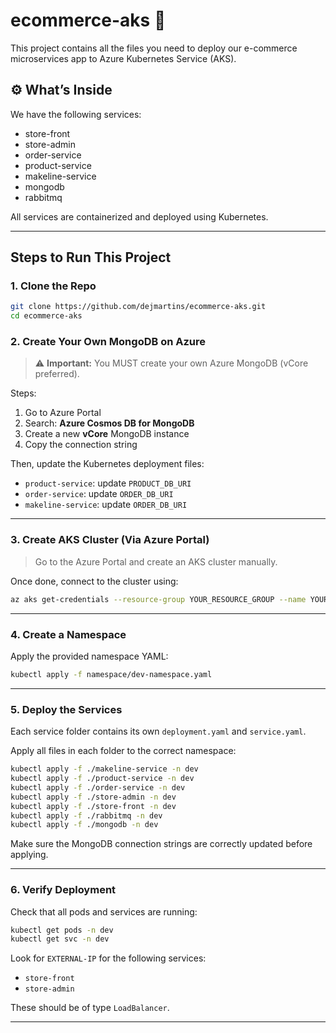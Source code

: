 # ecommerce-aks 🚀

This project contains all the files you need to deploy our e-commerce microservices app to Azure Kubernetes Service (AKS).

## ⚙️ What’s Inside

We have the following services:

- store-front
- store-admin
- order-service
- product-service
- makeline-service
- mongodb
- rabbitmq

All services are containerized and deployed using Kubernetes.

---

## Steps to Run This Project

### 1. Clone the Repo

```bash
git clone https://github.com/dejmartins/ecommerce-aks.git
cd ecommerce-aks
```

### 2. Create Your Own MongoDB on Azure

> ⚠️ **Important:** You MUST create your own Azure MongoDB (vCore preferred).

Steps:
1. Go to Azure Portal
2. Search: **Azure Cosmos DB for MongoDB**
3. Create a new **vCore** MongoDB instance
4. Copy the connection string

Then, update the Kubernetes deployment files:

- `product-service`: update `PRODUCT_DB_URI`
- `order-service`: update `ORDER_DB_URI`
- `makeline-service`: update `ORDER_DB_URI`

---

### 3. Create AKS Cluster (Via Azure Portal)

> Go to the Azure Portal and create an AKS cluster manually.

Once done, connect to the cluster using:

```bash
az aks get-credentials --resource-group YOUR_RESOURCE_GROUP --name YOUR_AKS_NAME
```

---

### 4. Create a Namespace

Apply the provided namespace YAML:

```bash
kubectl apply -f namespace/dev-namespace.yaml
```

---

### 5. Deploy the Services

Each service folder contains its own `deployment.yaml` and `service.yaml`.

Apply all files in each folder to the correct namespace:

```bash
kubectl apply -f ./makeline-service -n dev
kubectl apply -f ./product-service -n dev
kubectl apply -f ./order-service -n dev
kubectl apply -f ./store-admin -n dev
kubectl apply -f ./store-front -n dev
kubectl apply -f ./rabbitmq -n dev
kubectl apply -f ./mongodb -n dev
```

Make sure the MongoDB connection strings are correctly updated before applying.

---

### 6. Verify Deployment

Check that all pods and services are running:

```bash
kubectl get pods -n dev
kubectl get svc -n dev
```

Look for `EXTERNAL-IP` for the following services:

- `store-front`
- `store-admin`

These should be of type `LoadBalancer`.

---